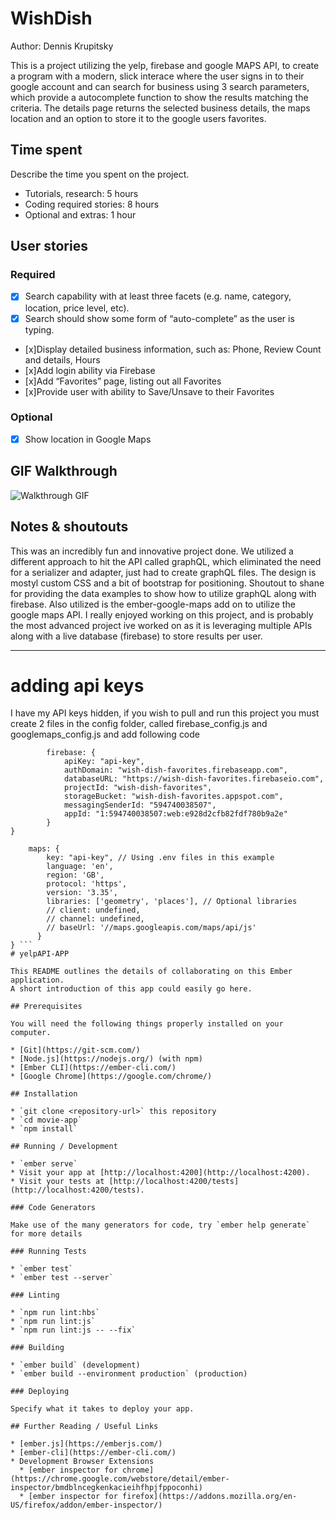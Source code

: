 # WishDish

Author: Dennis Krupitsky

This is a project utilizing the yelp, firebase and google MAPS API, to create a program with a modern, slick interace
where the user signs in to their google account and can search for business using 3 search parameters, which provide a autocomplete function to show the results matching the criteria. The details page returns the selected business details, the maps location and an option to store it to the google users favorites.

## Time spent
Describe the time you spent on the project.
 * Tutorials, research: 5 hours
 * Coding required stories: 8 hours
 * Optional and extras: 1 hour

## User stories

### Required
 * [x] Search capability with at least three facets (e.g. name, category, location, price level, etc).
 * [x] Search should show some form of “auto-complete” as the user is typing.
 * [x]Display detailed business information, such as: Phone, Review Count and details, Hours
 * [x]Add login ability via Firebase
 * [x]Add “Favorites” page, listing out all Favorites
 * [x]Provide user with ability to Save/Unsave to their Favorites

### Optional

 * [x] Show location in Google Maps

## GIF Walkthrough

![Walkthrough GIF](https://media.giphy.com/media/lowDB5iWzqXMcHvEqO/giphy.gif)


## Notes & shoutouts

This was an incredibly fun and innovative project done. We utilized a different approach to hit the API called graphQL, which eliminated the need for a serializer and adapter, just had to create graphQL files. The design is mostyl custom CSS and a bit of bootstrap for positioning. Shoutout to shane for providing the data examples to show how to utilize graphQL along with firebase. Also utilized is the ember-google-maps add on to utilize the google maps API. I really enjoyed working on this project, and is probably the most advanced project ive worked on as it is leveraging multiple APIs along with a live database (firebase) to store results per user. 

--------------------------------------------------------------------------------------------------------------------

# adding api keys

I have my API keys hidden, if you wish to pull and run this project you must create 2 files in the config folder, called firebase_config.js and googlemaps_config.js and add following code

```  exports.config = {
        firebase: {
            apiKey: "api-key",
            authDomain: "wish-dish-favorites.firebaseapp.com",
            databaseURL: "https://wish-dish-favorites.firebaseio.com",
            projectId: "wish-dish-favorites",
            storageBucket: "wish-dish-favorites.appspot.com",
            messagingSenderId: "594740038507",
            appId: "1:594740038507:web:e928d2cfb82fdf780b9a2e"
        }
}
 ```

``` exports.config = {
    maps: {
        key: "api-key", // Using .env files in this example
        language: 'en',
        region: 'GB',
        protocol: 'https',
        version: '3.35',
        libraries: ['geometry', 'places'], // Optional libraries
        // client: undefined,
        // channel: undefined,
        // baseUrl: '//maps.googleapis.com/maps/api/js'
      }
} ```
# yelpAPI-APP

This README outlines the details of collaborating on this Ember application.
A short introduction of this app could easily go here.

## Prerequisites

You will need the following things properly installed on your computer.

* [Git](https://git-scm.com/)
* [Node.js](https://nodejs.org/) (with npm)
* [Ember CLI](https://ember-cli.com/)
* [Google Chrome](https://google.com/chrome/)

## Installation

* `git clone <repository-url>` this repository
* `cd movie-app`
* `npm install`

## Running / Development

* `ember serve`
* Visit your app at [http://localhost:4200](http://localhost:4200).
* Visit your tests at [http://localhost:4200/tests](http://localhost:4200/tests).

### Code Generators

Make use of the many generators for code, try `ember help generate` for more details

### Running Tests

* `ember test`
* `ember test --server`

### Linting

* `npm run lint:hbs`
* `npm run lint:js`
* `npm run lint:js -- --fix`

### Building

* `ember build` (development)
* `ember build --environment production` (production)

### Deploying

Specify what it takes to deploy your app.

## Further Reading / Useful Links

* [ember.js](https://emberjs.com/)
* [ember-cli](https://ember-cli.com/)
* Development Browser Extensions
  * [ember inspector for chrome](https://chrome.google.com/webstore/detail/ember-inspector/bmdblncegkenkacieihfhpjfppoconhi)
  * [ember inspector for firefox](https://addons.mozilla.org/en-US/firefox/addon/ember-inspector/)
